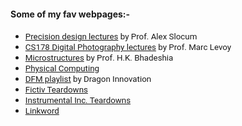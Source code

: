<!---
No Title
-->


#### Some of my fav webpages:-

* <span style="font-family:San Francisco, Roboto, Segoe UI; font-size:10pt;"> <a href="https://meddevdesign.mit.edu/fundamentals-of-design/" target="_blank">Precision design lectures</a> by Prof. Alex Slocum</span>
* <span style="font-family:San Francisco, Roboto, Segoe UI; font-size:10pt;"> <a href="https://sites.google.com/site/marclevoylectures/" target="_blank">CS178 Digital Photography lectures</a> by Prof. Marc Levoy</span>
* <span style="font-family:San Francisco, Roboto, Segoe UI; font-size:10pt;"> <a href="https://www.phase-trans.msm.cam.ac.uk/2008/Steel_Microstructure/SM.html" target="_blank">Microstructures</a> by Prof. H.K. Bhadeshia</span>
* <span style="font-family:San Francisco, Roboto, Segoe UI; font-size:10pt;"> <a href="https://makeabilitylab.github.io/physcomp/" target="_blank">Physical Computing</a></span>
* <span style="font-family:San Francisco, Roboto, Segoe UI; font-size:10pt;"> <a href="https://blog.dragoninnovation.com/blog/tag/design-for-manufacturing-course/page/2
" target="_blank">DFM playlist</a> by Dragon Innovation</span>
* <span style="font-family:San Francisco, Roboto, Segoe UI; font-size:10pt;"> <a href="https://www.fictiv.com/teardowns" target="_blank">Fictiv Teardowns</a></span>
* <span style="font-family:San Francisco, Roboto, Segoe UI; font-size:10pt;"> <a href="https://instrumental.com/resources/teardown/" target="_blank">Instrumental Inc. Teardowns</a></span>
* <span style="font-family:San Francisco, Roboto, Segoe UI; font-size:10pt;"> <a href="Website link" target="_blank">Linkword</a></span>


<!---
Comment
* <span style="font-family:San Francisco, Roboto, Segoe UI; font-size:10pt;">TEXT| *ITALICS*
 | DOI:<a href="LINK" target="_blank"> TAG </a> </span>
-->

